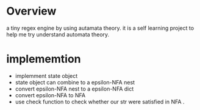 # Overview
a tiny regex engine by using autamata theory.
it is a self learning project to help me try understand automata theory.

# implememtion

- implemment state object
- state object can combine to a epsilon-NFA nest
- convert epsilon-NFA nest to a epsilon-NFA dict
- convert epsilon-NFA to NFA
- use check function to check whether our str were satisfied in NFA .

